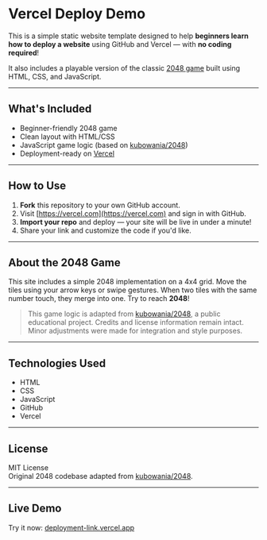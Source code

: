 # Vercel Deploy Demo

This is a simple static website template designed to help **beginners learn how to deploy a website** using GitHub and Vercel — with **no coding required**!

It also includes a playable version of the classic [2048 game](https://en.wikipedia.org/wiki/2048_(video_game)) built using HTML, CSS, and JavaScript.

---

## What's Included

- Beginner-friendly 2048 game
- Clean layout with HTML/CSS
- JavaScript game logic (based on [kubowania/2048](https://github.com/kubowania/2048))
- Deployment-ready on [Vercel](https://vercel.com)

---

## How to Use

1. **Fork** this repository to your own GitHub account.
2. Visit [https://vercel.com](https://vercel.com) and sign in with GitHub.
3. **Import your repo** and deploy — your site will be live in under a minute!
4. Share your link and customize the code if you'd like.

---

## About the 2048 Game

This site includes a simple 2048 implementation on a 4x4 grid. Move the tiles using your arrow keys or swipe gestures. When two tiles with the same number touch, they merge into one. Try to reach **2048**!

> This game logic is adapted from [kubowania/2048](https://github.com/kubowania/2048), a public educational project. Credits and license information remain intact. Minor adjustments were made for integration and style purposes.

---

## Technologies Used

- HTML
- CSS
- JavaScript
- GitHub
- Vercel

---

## License

MIT License  
Original 2048 codebase adapted from [kubowania/2048](https://github.com/kubowania/2048).

---

## Live Demo

Try it now: [deployment-link.vercel.app](https://vercel-deploy-demo-phi-tawny.vercel.app/)
